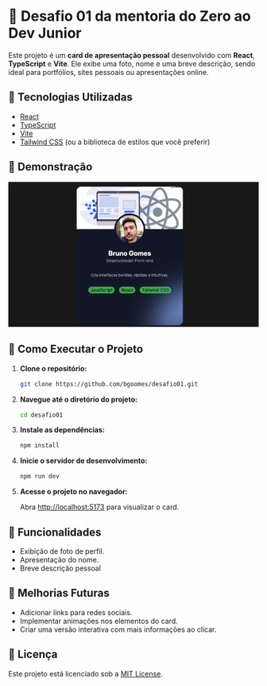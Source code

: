 
# 💼 Desafio 01 da mentoria do Zero ao Dev Junior

Este projeto é um **card de apresentação pessoal** desenvolvido com **React**, **TypeScript** e **Vite**. Ele exibe uma foto, nome e uma breve descrição, sendo ideal para portfólios, sites pessoais ou apresentações online.

## 🚀 Tecnologias Utilizadas

- [React](https://reactjs.org/)
- [TypeScript](https://www.typescriptlang.org/)
- [Vite](https://vitejs.dev/)
- [Tailwind CSS](https://tailwindcss.com) (ou a biblioteca de estilos que você preferir)


## 📸 Demonstração

![Demonstração do Card](./public/card.png)

## 🔧 Como Executar o Projeto

1. **Clone o repositório:**

   ```bash
   git clone https://github.com/bgoomes/desafio01.git
   ```

2. **Navegue até o diretório do projeto:**

   ```bash
   cd desafio01
   ```

3. **Instale as dependências:**

   ```bash
   npm install
   ```

4. **Inicie o servidor de desenvolvimento:**

   ```bash
   npm run dev
   ```

5. **Acesse o projeto no navegador:**

   Abra [http://localhost:5173](http://localhost:5173) para visualizar o card.

## 🎯 Funcionalidades

- Exibição de foto de perfil.
- Apresentação do nome.
- Breve descrição pessoal

## 📌 Melhorias Futuras

- Adicionar links para redes sociais.
- Implementar animações nos elementos do card.
- Criar uma versão interativa com mais informações ao clicar.

## 📝 Licença

Este projeto está licenciado sob a [MIT License](LICENSE).
